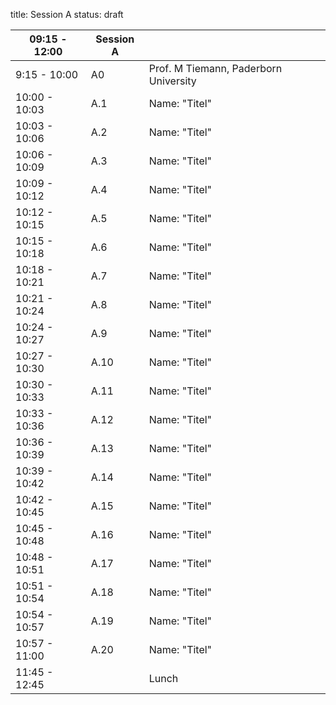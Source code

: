 title: Session A
status: draft


|      09:15 - 12:00    |        **Session A**  |   |                   
|------------|----------------------------------|---------|
|9:15 - 10:00 |A0|  Prof. M Tiemann, Paderborn University  |
|10:00 - 10:03 | A.1 |Name: "Titel"|
|10:03 - 10:06 | A.2 |Name: "Titel"|
|10:06 - 10:09 | A.3 |Name: "Titel"|
|10:09 - 10:12 | A.4 |Name: "Titel"|
|10:12 - 10:15 | A.5 |Name: "Titel"|
|10:15 - 10:18 | A.6 |Name: "Titel"|
|10:18 - 10:21 | A.7 |Name: "Titel"|
|10:21 - 10:24 | A.8 |Name: "Titel"|
|10:24 - 10:27 | A.9 |Name: "Titel"|
|10:27 - 10:30 | A.10 |Name: "Titel"|
|10:30 - 10:33 | A.11 |Name: "Titel"|
|10:33 - 10:36 | A.12 |Name: "Titel"|
|10:36 - 10:39 | A.13 |Name: "Titel"|
|10:39 - 10:42 | A.14 |Name: "Titel"|
|10:42 - 10:45 | A.15 |Name: "Titel"|
|10:45 - 10:48 | A.16 |Name: "Titel"|
|10:48 - 10:51 | A.17 |Name: "Titel"|
|10:51 - 10:54 | A.18 |Name: "Titel"|
|10:54 - 10:57 | A.19 |Name: "Titel"|
|10:57 - 11:00 | A.20 |Name: "Titel"|
|11:45 - 12:45 |   |Lunch            |